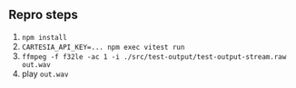 ## Repro steps

1. `npm install`
2. `CARTESIA_API_KEY=... npm exec vitest run`
3. `ffmpeg -f f32le -ac 1 -i ./src/test-output/test-output-stream.raw out.wav`
4. play `out.wav`
